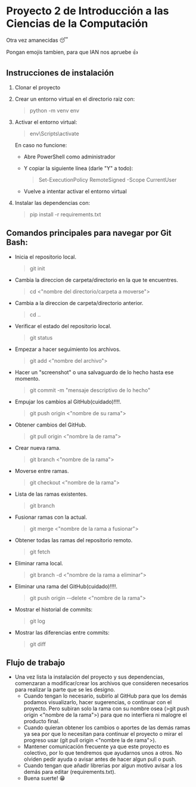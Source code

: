 # Proyecto 2 de Introducción a las Ciencias de la Computación
Otra vez amanecidas 😴</p>
Pongan emojis tambien, para que IAN nos apruebe 👍</p>
## Instrucciones de instalación
1. Clonar el proyecto
2. Crear un entorno virtual en el directorio raiz con:
    >python -m venv env
3. Activar el entorno virtual:
    >env\Scripts\activate</p>
    
    En caso no funcione:</p>
    - Abre PowerShell como administrador</p>
    - Y copiar la siguiente línea (darle "Y" a todo):</p>
        >Set-ExecutionPolicy RemoteSigned -Scope CurrentUser</p>
    - Vuelve a intentar activar el entorno virtual
4. Instalar las dependencias con:
    >pip install -r requirements.txt
## Comandos principales para navegar por Git Bash:
- Inicia el repositorio local.
    > git init
- Cambia la direccion de carpeta/directorio en la que te encuentres.
    > cd <"nombre del directorio/carpeta a moverse">
    
- Cambia a la direccion de carpeta/directorio anterior.
    >cd ..
- Verificar el estado del repositorio local.
    >git status
- Empezar a hacer seguimiento  los archivos.
    >git add <"nombre del archivo">
- Hacer un "screenshot" o una salvaguardo de lo hecho hasta ese momento.
    >git commit -m "mensaje descriptivo de lo hecho"    
- Empujar los cambios al GitHub(cuidado)‼️‼️.
    >git push origin <"nombre de su rama">
- Obtener cambios del GitHub.
    >git pull origin <"nombre la de rama">
- Crear nueva rama.
    >git branch <"nombre de la rama">
- Moverse entre ramas.
    >git checkout <"nombre de la rama">
- Lista de las ramas existentes.
    >git branch
- Fusionar ramas con la actual.
    >git merge <"nombre de la rama a fusionar">
- Obtener todas las ramas del repositorio remoto.
    >git fetch
- Eliminar rama local.
    >git branch -d <"nombre de la rama a eliminar">
- Eliminar una rama del GitHub(cuidado)‼️‼️.
    >git push origin --delete <"nombre de la rama">
- Mostrar el historial de commits:
    >git log
- Mostrar las diferencias entre commits:
    >git diff

## Flujo de trabajo 
- Una vez lista la instalación del proyecto y sus dependencias, comenzaran a modificar/crear los archivos que consideren necesarios para realizar la parte que se les designo.
    - Cuando tengan lo necesario, subirlo al GitHub para que los demás podamos visualizarlo, hacer sugerencias, o continuar con el proyecto. Pero subiran solo la rama con su nombre osea (>git push origin <"nombre de la rama">) para que no interfiera ni malogre el producto final.
    - Cuando quieran obtener los cambios o aportes de las demás ramas ya sea por que lo necesitan para continuar el proyecto o mirar el progreso usar (git pull origin <"nombre la de rama">).
    - Mantener comunicación frecuente ya que este proyecto es colectivo, por lo que tendremos que ayudarnos unos a otros. No olviden pedir ayuda o avisar antes de hacer algun pull o push.
    - Cuando tengan que añadir librerias por algun motivo avisar a los demás para editar (requirements.txt).
    - Buena suerte! 😁